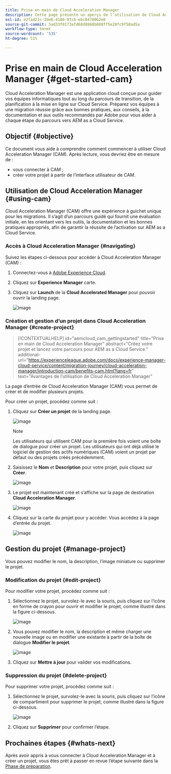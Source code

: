 ```yaml
---
title: Prise en main de Cloud Acceleration Manager
description: Cette page présente un aperçu de l’utilisation de Cloud Acceleration Manager et de sa prise en main.
exl-id: e2fad21c-3de6-4186-97c6-ebc84780b2e8
source-git-commit: 5ad33f0173afd68d8868b088ff5e20fc9f58ad5a
workflow-type: tm+mt
source-wordcount: '535'
ht-degree: 51%

---
```


# Prise en main de Cloud Acceleration Manager {#get-started-cam}

Cloud Acceleration Manager est une application cloud conçue pour guider vos équipes informatiques tout au long du parcours de transition, de la planification à la mise en ligne sur Cloud Service. Préparez vos équipes à une migration réussie grâce aux bonnes pratiques, aux conseils, à la documentation et aux outils recommandés par Adobe pour vous aider à chaque étape du parcours vers AEM as a Cloud Service.

## Objectif {#objective}

Ce document vous aide à comprendre comment commencer à utiliser Cloud Acceleration Manager (CAM). Après lecture, vous devriez être en mesure de :

* vous connecter à CAM ;
* créer votre projet à partir de l’interface utilisateur de CAM.

## Utilisation de Cloud Acceleration Manager {#using-cam}

Cloud Acceleration Manager (CAM) offre une expérience à guichet unique pour les migrations. Il s’agit d’un parcours guidé qui fournit une évaluation initiale, en les orientant vers les outils, la documentation et les bonnes pratiques appropriés, afin de garantir la réussite de l’activation sur AEM as a Cloud Service.

### Accès à Cloud Acceleration Manager {#navigating}

Suivez les étapes ci-dessous pour accéder à Cloud Acceleration Manager (CAM) :

1. Connectez-vous à [Adobe Experience Cloud](https://experience.adobe.com).

1. Cliquez sur **Experience Manager** carte.

1. Cliquez sur **Launch** de la **Cloud Accelerated Manager** pour pouvoir ouvrir la landing page.

   ![image](/help/journey-migration/cloud-acceleration-manager/assets/cam-1.png)

### Création et gestion d’un projet dans Cloud Acceleration Manager {#create-project}

>[!CONTEXTUALHELP]
>id="aemcloud_cam_gettingstarted"
>title="Prise en main de Cloud Acceleration Manager"
>abstract="Créez votre projet et lancez votre parcours pour AEM as a Cloud Service."
>additional-url="https://experienceleague.adobe.com/docs/experience-manager-cloud-service/content/migration-journey/cloud-acceleration-manager/introduction-cam/benefits-cam.html?lang=fr" text="Avantages de l’utilisation de Cloud Acceleration Manager"

La page d’entrée de Cloud Acceleration Manager (CAM) vous permet de créer et de modifier plusieurs projets.

Pour créer un projet, procédez comme suit :

1. Cliquez sur **Créer un projet** de la landing page.

   ![image](/help/journey-migration/cloud-acceleration-manager/assets/cam-2.png)

   >[!NOTE]
   >Les utilisateurs qui utilisent CAM pour la première fois voient une boîte de dialogue pour créer un projet. Les utilisateurs qui ont déjà utilisé le logiciel de gestion des actifs numériques (CAM) voient un projet par défaut ou des projets créés précédemment.

1. Saisissez le **Nom** et **Description** pour votre projet, puis cliquez sur **Créer**.

   ![image](/help/journey-migration/cloud-acceleration-manager/assets/cam-3.png)

1. Le projet est maintenant créé et s’affiche sur la page de destination **Cloud Acceleration Manager**.

   ![image](/help/journey-migration/cloud-acceleration-manager/assets/cam-landing.png)

1. Cliquez sur la carte du projet pour y accéder. Vous accédez à la page d’entrée du projet.

   ![image](/help/journey-migration/cloud-acceleration-manager/assets/cam-5.png)

## Gestion du projet {#manage-project}

Vous pouvez modifier le nom, la description, l’image miniature ou supprimer le projet.

### Modification du projet {#edit-project}

Pour modifier votre projet, procédez comme suit :

1. Sélectionnez le projet, survolez-le avec la souris, puis cliquez sur l’icône en forme de crayon pour ouvrir et modifier le projet, comme illustré dans la figure ci-dessous.

   ![image](/help/journey-migration/cloud-acceleration-manager/assets/cam-4.png)

1. Vous pouvez modifier le nom, la description et même charger une nouvelle image ou en modifier une existante à partir de la boîte de dialogue **Modifier le projet**.

   ![image](/help/journey-migration/cloud-acceleration-manager/assets/cam-edit.png)

1. Cliquez sur **Mettre à jour** pour valider vos modifications.

### Suppression du projet {#delete-project}

Pour supprimer votre projet, procédez comme suit :

1. Sélectionnez le projet, survolez-le avec la souris, puis cliquez sur l’icône de compartiment pour supprimer le projet, comme illustré dans la figure ci-dessous.

   ![image](/help/journey-migration/cloud-acceleration-manager/assets/cam-4.png)

1. Cliquez sur **Supprimer** pour confirmer l’étape.

## Prochaines étapes {#whats-next}

Après avoir appris à vous connecter à Cloud Acceleration Manager et à créer un projet, vous êtes prêt à passer en revue l’étape suivante dans la [Phase de préparation](https://experienceleague.adobe.com/docs/experience-manager-cloud-service/content/migration-journey/cloud-acceleration-manager/using-cam/cam-readiness-phase.html?lang=fr).
